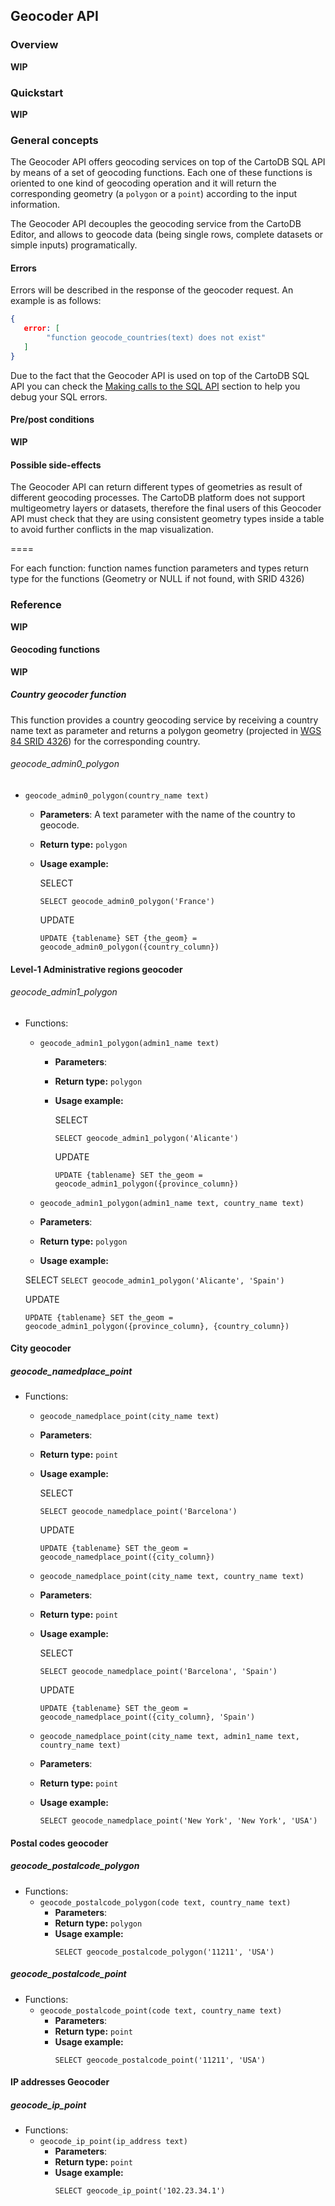 ## Geocoder API

### Overview
**WIP**
### Quickstart
**WIP**
### General concepts
The Geocoder API offers geocoding services on top of the CartoDB SQL API by means of a set of geocoding functions. Each one of these functions is oriented to one kind of geocoding operation and it will return the corresponding geometry (a `polygon` or a `point`) according to the input information.

The Geocoder API decouples the geocoding service from the CartoDB Editor, and allows to geocode data (being single rows, complete datasets or simple inputs) programatically. 

#### Errors
Errors will be described in the response of the geocoder request. An example is as follows:

  ```json
  {
     error: [
          "function geocode_countries(text) does not exist"
     ]
  }
  ```

Due to the fact that the Geocoder API is used on top of the CartoDB SQL API you can check the [Making calls to the SQL API](http://docs.cartodb.com/cartodb-platform/sql-api/making-calls/) section to help you debug your SQL errors.

#### Pre/post conditions
**WIP**

#### Possible side-effects
The Geocoder API can return different types of geometries as result of different geocoding processes. The CartoDB platform does not support multigeometry layers or datasets, therefore the final users of this Geocoder API must check that they are using consistent geometry types inside a table to avoid further conflicts in the map visualization.

====

For each function:
function names
function parameters and types 
return type for the functions  (Geometry or NULL if not found, with SRID 4326)

### Reference
**WIP**
#### Geocoding functions
**WIP**
##### Country geocoder function
This function provides a country geocoding service by receiving a country name text as parameter and returns a polygon geometry (projected in [WGS 84 SRID 4326](http://spatialreference.org/ref/epsg/wgs-84/)) for the corresponding country.

###### geocode_admin0_polygon

  * `geocode_admin0_polygon(country_name text)`
     * **Parameters**: A text parameter with the name of the country to geocode.
     * **Return type:** `polygon`
     * **Usage example:**
     
       SELECT
       `````
       SELECT geocode_admin0_polygon('France')
       `````

       UPDATE
       `````
       UPDATE {tablename} SET {the_geom} = geocode_admin0_polygon({country_column})
       `````

#### Level-1 Administrative regions geocoder
###### geocode_admin1_polygon
* Functions: 
  * `geocode_admin1_polygon(admin1_name text)`
    * **Parameters**: 
    * **Return type:** `polygon`
    * **Usage example:**
    
      SELECT
      `````
      SELECT geocode_admin1_polygon('Alicante')
      `````

      UPDATE
      `````
      UPDATE {tablename} SET the_geom = geocode_admin1_polygon({province_column})
      `````

  *  `geocode_admin1_polygon(admin1_name text, country_name text)`
    * **Parameters**: 
    * **Return type:** `polygon`
    * **Usage example:**
     
     SELECT
      `````
      SELECT geocode_admin1_polygon('Alicante', 'Spain')
      `````

     UPDATE
     `````
     UPDATE {tablename} SET the_geom = geocode_admin1_polygon({province_column}, {country_column})
     `````

#### City geocoder
##### geocode_namedplace_point
* Functions:
  *  `geocode_namedplace_point(city_name text)`
    * **Parameters**: 
    * **Return type:** `point`
    * **Usage example:**
    
      SELECT
      `````
      SELECT geocode_namedplace_point('Barcelona')
      `````

      UPDATE
      `````
      UPDATE {tablename} SET the_geom = geocode_namedplace_point({city_column})
      `````

  *  `geocode_namedplace_point(city_name text, country_name text)`
    * **Parameters**: 
    * **Return type:** `point`
    * **Usage example:**
    
      SELECT
      `````
      SELECT geocode_namedplace_point('Barcelona', 'Spain')
      `````

      UPDATE
      `````
      UPDATE {tablename} SET the_geom = geocode_namedplace_point({city_column}, 'Spain')
      `````
      
  *  `geocode_namedplace_point(city_name text, admin1_name text, country_name text)`
    * **Parameters**: 
    * **Return type:** `point`
    * **Usage example:**
      `````
      SELECT geocode_namedplace_point('New York', 'New York', 'USA')
      `````

#### Postal codes geocoder
##### geocode_postalcode_polygon
* Functions:
  * `geocode_postalcode_polygon(code text, country_name text)`
    * **Parameters**: 
    * **Return type:** `polygon`
    * **Usage example:**
        `````
      SELECT geocode_postalcode_polygon('11211', 'USA')
      `````

##### geocode_postalcode_point
* Functions:
  * `geocode_postalcode_point(code text, country_name text)`
    * **Parameters**: 
    * **Return type:** `point`
    * **Usage example:**
        `````
      SELECT geocode_postalcode_point('11211', 'USA')
      `````

#### IP addresses Geocoder
##### geocode_ip_point
* Functions:
  * `geocode_ip_point(ip_address text)`
    * **Parameters**: 
    * **Return type:** `point`
    * **Usage example:**
        `````
      SELECT geocode_ip_point('102.23.34.1')
      `````








